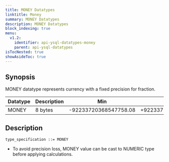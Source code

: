 ```yaml
---
title: MONEY Datatypes
linktitle: Money
summary: MONEY Datatypes
description: MONEY Datatypes
block_indexing: true
menu:
  v1.2:
    identifier: api-ysql-datatypes-money
    parent: api-ysql-datatypes
isTocNested: true
showAsideToc: true
---
```


## Synopsis
MONEY datatype represents currency with a fixed precision for fraction.

Datatype | Description | Min | Max |
---------|-------------|-----|-----|
MONEY | 8 bytes | -92233720368547758.08 | +92233720368547758.07 |

## Description

```
type_specification ::= MONEY
```

- To avoid precision loss, MONEY value can be cast to NUMERIC type before applying calculations.


